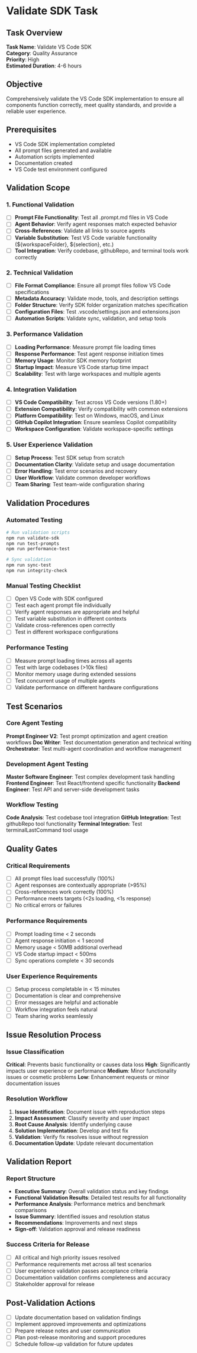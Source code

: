 # Validate SDK Task

## Task Overview
**Task Name**: Validate VS Code SDK  
**Category**: Quality Assurance  
**Priority**: High  
**Estimated Duration**: 4-6 hours  

## Objective
Comprehensively validate the VS Code SDK implementation to ensure all components function correctly, meet quality standards, and provide a reliable user experience.

## Prerequisites
- VS Code SDK implementation completed
- All prompt files generated and available
- Automation scripts implemented
- Documentation created
- VS Code test environment configured

## Validation Scope

### 1. Functional Validation
- [ ] **Prompt File Functionality**: Test all .prompt.md files in VS Code
- [ ] **Agent Behavior**: Verify agent responses match expected behavior
- [ ] **Cross-References**: Validate all links to source agents
- [ ] **Variable Substitution**: Test VS Code variable functionality (${workspaceFolder}, ${selection}, etc.)
- [ ] **Tool Integration**: Verify codebase, githubRepo, and terminal tools work correctly

### 2. Technical Validation
- [ ] **File Format Compliance**: Ensure all prompt files follow VS Code specifications
- [ ] **Metadata Accuracy**: Validate mode, tools, and description settings
- [ ] **Folder Structure**: Verify SDK folder organization matches specification
- [ ] **Configuration Files**: Test .vscode/settings.json and extensions.json
- [ ] **Automation Scripts**: Validate sync, validation, and setup tools

### 3. Performance Validation
- [ ] **Loading Performance**: Measure prompt file loading times
- [ ] **Response Performance**: Test agent response initiation times
- [ ] **Memory Usage**: Monitor SDK memory footprint
- [ ] **Startup Impact**: Measure VS Code startup time impact
- [ ] **Scalability**: Test with large workspaces and multiple agents

### 4. Integration Validation
- [ ] **VS Code Compatibility**: Test across VS Code versions (1.80+)
- [ ] **Extension Compatibility**: Verify compatibility with common extensions
- [ ] **Platform Compatibility**: Test on Windows, macOS, and Linux
- [ ] **GitHub Copilot Integration**: Ensure seamless Copilot compatibility
- [ ] **Workspace Configuration**: Validate workspace-specific settings

### 5. User Experience Validation
- [ ] **Setup Process**: Test SDK setup from scratch
- [ ] **Documentation Clarity**: Validate setup and usage documentation
- [ ] **Error Handling**: Test error scenarios and recovery
- [ ] **User Workflow**: Validate common developer workflows
- [ ] **Team Sharing**: Test team-wide configuration sharing

## Validation Procedures

### Automated Testing
```bash
# Run validation scripts
npm run validate-sdk
npm run test-prompts
npm run performance-test

# Sync validation
npm run sync-test
npm run integrity-check
```

### Manual Testing Checklist
- [ ] Open VS Code with SDK configured
- [ ] Test each agent prompt file individually
- [ ] Verify agent responses are appropriate and helpful
- [ ] Test variable substitution in different contexts
- [ ] Validate cross-references open correctly
- [ ] Test in different workspace configurations

### Performance Testing
- [ ] Measure prompt loading times across all agents
- [ ] Test with large codebases (>10k files)
- [ ] Monitor memory usage during extended sessions
- [ ] Test concurrent usage of multiple agents
- [ ] Validate performance on different hardware configurations

## Test Scenarios

### Core Agent Testing
**Prompt Engineer V2**: Test prompt optimization and agent creation workflows
**Doc Writer**: Test documentation generation and technical writing
**Orchestrator**: Test multi-agent coordination and workflow management

### Development Agent Testing
**Master Software Engineer**: Test complex development task handling
**Frontend Engineer**: Test React/frontend specific functionality
**Backend Engineer**: Test API and server-side development tasks

### Workflow Testing
**Code Analysis**: Test codebase tool integration
**GitHub Integration**: Test githubRepo tool functionality
**Terminal Integration**: Test terminalLastCommand tool usage

## Quality Gates

### Critical Requirements
- [ ] All prompt files load successfully (100%)
- [ ] Agent responses are contextually appropriate (>95%)
- [ ] Cross-references work correctly (100%)
- [ ] Performance meets targets (<2s loading, <1s response)
- [ ] No critical errors or failures

### Performance Requirements
- [ ] Prompt loading time < 2 seconds
- [ ] Agent response initiation < 1 second
- [ ] Memory usage < 50MB additional overhead
- [ ] VS Code startup impact < 500ms
- [ ] Sync operations complete < 30 seconds

### User Experience Requirements
- [ ] Setup process completable in < 15 minutes
- [ ] Documentation is clear and comprehensive
- [ ] Error messages are helpful and actionable
- [ ] Workflow integration feels natural
- [ ] Team sharing works seamlessly

## Issue Resolution Process

### Issue Classification
**Critical**: Prevents basic functionality or causes data loss
**High**: Significantly impacts user experience or performance
**Medium**: Minor functionality issues or cosmetic problems
**Low**: Enhancement requests or minor documentation issues

### Resolution Workflow
1. **Issue Identification**: Document issue with reproduction steps
2. **Impact Assessment**: Classify severity and user impact
3. **Root Cause Analysis**: Identify underlying cause
4. **Solution Implementation**: Develop and test fix
5. **Validation**: Verify fix resolves issue without regression
6. **Documentation Update**: Update relevant documentation

## Validation Report

### Report Structure
- **Executive Summary**: Overall validation status and key findings
- **Functional Validation Results**: Detailed test results for all functionality
- **Performance Analysis**: Performance metrics and benchmark comparisons
- **Issue Summary**: Identified issues and resolution status
- **Recommendations**: Improvements and next steps
- **Sign-off**: Validation approval and release readiness

### Success Criteria for Release
- [ ] All critical and high priority issues resolved
- [ ] Performance requirements met across all test scenarios
- [ ] User experience validation passes acceptance criteria
- [ ] Documentation validation confirms completeness and accuracy
- [ ] Stakeholder approval for release

## Post-Validation Actions
- [ ] Update documentation based on validation findings
- [ ] Implement approved improvements and optimizations
- [ ] Prepare release notes and user communication
- [ ] Plan post-release monitoring and support procedures
- [ ] Schedule follow-up validation for future updates
